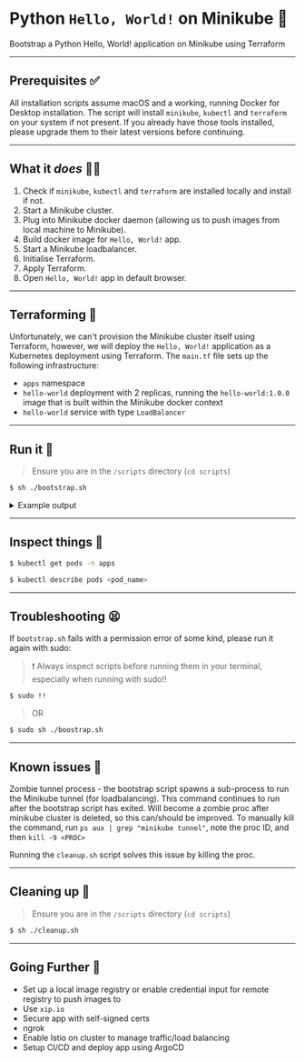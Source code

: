 # Python `Hello, World!` on Minikube 🐍

Bootstrap a Python Hello, World! application on Minikube using Terraform

---

## Prerequisites ✅

All installation scripts assume macOS and a working, running Docker for Desktop installation. The script will install `minikube`, `kubectl` and `terraform` on your system if not present. If you already have those tools installed, please upgrade them to their latest versions before continuing.

---

## What it _does_ 🤷‍♂️

1. Check if `minikube`, `kubectl` and `terraform` are installed locally and install if not.
2. Start a Minikube cluster.
3. Plug into Minikube docker daemon (allowing us to push images from local machine to Minikube).
4. Build docker image for `Hello, World!` app.
5. Start a Minikube loadbalancer.
6. Initialise Terraform.
7. Apply Terraform.
8. Open `Hello, World!` app in default browser.

---

## Terraforming 🌋

Unfortunately, we can't provision the Minikube cluster itself using Terraform, however, we will deploy the `Hello, World!` application as a Kubernetes deployment using Terraform. The `main.tf` file sets up the following infrastructure:

- `apps` namespace
- `hello-world` deployment with 2 replicas, running the `hello-world:1.0.0` image that is built within the Minikube docker context
- `hello-world` service with type `LoadBalancer`

---

## Run it 🚀

> Ensure you are in the `/scripts` directory (`cd scripts`)

```sh
$ sh ./bootstrap.sh
```

<details>
<summary>Example output</summary>
<pre>
➜  scripts git:(master) ✗ sh ./bootstrap.sh
Attempting to install minikube and assorted tools to /usr/local/bin
kubetcl is already installed
minikube is already installed
Attempting to install Terraform to /usr/local/bin
Terraform is already installed
Starting minikube...
😄  minikube v1.15.1 on Darwin 10.15.7
✨  Automatically selected the docker driver. Other choices: hyperkit, virtualbox
👍  Starting control plane node minikube in cluster minikube
🔥  Creating docker container (CPUs=2, Memory=1987MB) ...
❗  This container is having trouble accessing https://k8s.gcr.io
💡  To pull new external images, you may need to configure a proxy: https://minikube.sigs.k8s.io/docs/reference/networking/proxy/
🐳  Preparing Kubernetes v1.19.4 on Docker 19.03.13 ...
🔎  Verifying Kubernetes components...
🌟  Enabled addons: storage-provisioner, default-storageclass
🏄  Done! kubectl is now configured to use "minikube" cluster and "default" namespace by default
🙄  No changes required for the "minikube" context
💗  Current context is "minikube"
Building Docker image...
Sending build context to Docker daemon  5.632kB
Step 1/7 : FROM python:3.6
3.6: Pulling from library/python
756975cb9c7e: Pull complete
d77915b4e630: Pull complete
5f37a0a41b6b: Pull complete
96b2c1e36db5: Pull complete
c495e8de12d2: Pull complete
a79e1025c0fe: Pull complete
f1f619b13c7c: Pull complete
1f74591d7ee0: Pull complete
5ce9e9a2fdaa: Pull complete
Digest: sha256:eea8761e62da5990ce1fae2d278de877415b15ab5c9f54e0efdd012ff478ed93
Status: Downloaded newer image for python:3.6
 ---> bda27a013ab2
Step 2/7 : LABEL maintainer="kylemclaren@protonmail.com"
 ---> Running in 9a0f24971e4b
Removing intermediate container 9a0f24971e4b
 ---> 1f045bdfe198
Step 3/7 : COPY . /app
 ---> ee068222e09a
Step 4/7 : WORKDIR /app
 ---> Running in 08c09c1e8eaa
Removing intermediate container 08c09c1e8eaa
 ---> 92724a274a79
Step 5/7 : RUN pip install -r requirements.txt
 ---> Running in 3eb53b4575a5
Collecting flask
  Downloading Flask-1.1.2-py2.py3-none-any.whl (94 kB)
Collecting click>=5.1
  Downloading click-7.1.2-py2.py3-none-any.whl (82 kB)
Collecting itsdangerous>=0.24
  Downloading itsdangerous-1.1.0-py2.py3-none-any.whl (16 kB)
Collecting Jinja2>=2.10.1
  Downloading Jinja2-2.11.2-py2.py3-none-any.whl (125 kB)
Collecting MarkupSafe>=0.23
  Downloading MarkupSafe-1.1.1-cp36-cp36m-manylinux1_x86_64.whl (27 kB)
Collecting Werkzeug>=0.15
  Downloading Werkzeug-1.0.1-py2.py3-none-any.whl (298 kB)
Installing collected packages: MarkupSafe, Werkzeug, Jinja2, itsdangerous, click, flask
Successfully installed Jinja2-2.11.2 MarkupSafe-1.1.1 Werkzeug-1.0.1 click-7.1.2 flask-1.1.2 itsdangerous-1.1.0
Removing intermediate container 3eb53b4575a5
 ---> af4a58845f46
Step 6/7 : ENTRYPOINT ["python"]
 ---> Running in 9e8f98ce35b6
Removing intermediate container 9e8f98ce35b6
 ---> d293ff78db37
Step 7/7 : CMD ["app.py"]
 ---> Running in e5e68afd9b87
Removing intermediate container e5e68afd9b87
 ---> 782825373293
Successfully built 782825373293
Successfully tagged hello-world:1.0.0
Starting minikube loadbalancer...
Loadbalancer started...

Initializing the backend...

Initializing provider plugins...

- Reusing previous version of hashicorp/kubernetes from the dependency lock file
- Installing hashicorp/kubernetes v1.13.3...
- Installed hashicorp/kubernetes v1.13.3 (signed by HashiCorp)

Terraform has been successfully initialized!

You may now begin working with Terraform. Try running "terraform plan" to see
any changes that are required for your infrastructure. All Terraform commands
should now work.

If you ever set or change modules or backend configuration for Terraform,
rerun this command to reinitialize your working directory. If you forget, other
commands will detect it and remind you to do so if necessary.
Terraform apply...
kubernetes_namespace.k8s-apps-namespace: Refreshing state... [id=apps]
kubernetes_deployment.hello-world: Refreshing state... [id=apps/hello-world]
kubernetes_service.hello-world: Refreshing state... [id=apps/hello-world]
kubernetes_namespace.k8s-apps-namespace: Creating...
kubernetes_namespace.k8s-apps-namespace: Creation complete after 0s [id=apps]
kubernetes_deployment.hello-world: Creating...
kubernetes_deployment.hello-world: Creation complete after 4s [id=apps/hello-world]
kubernetes_service.hello-world: Creating...
kubernetes_service.hello-world: Creation complete after 1s [id=apps/hello-world]

Apply complete! Resources: 3 added, 0 changed, 0 destroyed.

Outputs:

lb_ip = "127.0.0.1"
Opening 'Hello, World!' in default browser...

</pre>
</details>

---

## Inspect things 🔎

```sh
$ kubectl get pods -n apps

```

```sh
$ kubectl describe pods <pod_name>

```

---

## Troubleshooting 😫

If `bootstrap.sh` fails with a permission error of some kind, please run it again with sudo:

> ❗️ Always inspect scripts before running them in your terminal, especially when running with sudo!!

```sh
$ sudo !!
```

> OR

```sh
$ sudo sh ./boostrap.sh
```

---

## Known issues 🐞

Zombie tunnel process - the bootstrap script spawns a sub-process to run the Minikube tunnel (for loadbalancing). This command continues to run after the bootstrap script has exited. Will become a zombie proc after minikube cluster is deleted, so this can/should be improved. To manually kill the command, run `ps aux | grep "minikube tunnel"`, note the proc ID, and then `kill -9 <PROC>`

Running the `cleanup.sh` script solves this issue by killing the proc.

---

## Cleaning up 🧹

> Ensure you are in the `/scripts` directory (`cd scripts`)

```sh
$ sh ./cleanup.sh
```

---

## Going Further 🦾

- Set up a local image registry or enable credential input for remote registry to push images to
- Use `xip.io`
- Secure app with self-signed certs
- ngrok
- Enable Istio on cluster to manage traffic/load balancing
- Setup CI/CD and deploy app using ArgoCD
